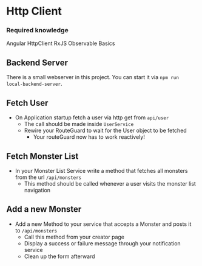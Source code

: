# Http Client

### Required knowledge

Angular HttpClient
RxJS Observable Basics

## Backend Server

There is a small webserver in this project.
You can start it via `npm run local-backend-server`.

## Fetch User

- On Application startup fetch a user via http get from `api/user`
  - The call should be made inside `UserService`
  - Rewire your RouteGuard to wait for the User object to be fetched
    - Your routeGuard now has to work reactively!

## Fetch Monster List

- In your Monster List Service write a method that fetches all monsters from the url `/api/monsters`
  - This method should be called whenever a user visits the monster list navigation

## Add a new Monster

- Add a new Method to your service that accepts a Monster and posts it to `/api/monsters`
  - Call this method from your creator page
  - Display a success or failure message through your notification service
  - Clean up the form afterward
